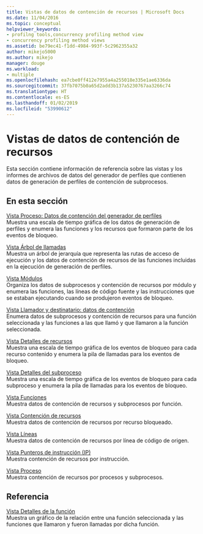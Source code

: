 ```yaml
---
title: Vistas de datos de contención de recursos | Microsoft Docs
ms.date: 11/04/2016
ms.topic: conceptual
helpviewer_keywords:
- profilng tools,concurrency profiling method view
- concurrency profiling method views
ms.assetid: be79ec41-f1dd-4984-993f-5c2962355a32
author: mikejo5000
ms.author: mikejo
manager: douge
ms.workload:
- multiple
ms.openlocfilehash: ea7cbe0ff412e7955a4a255018e335e1ae6336da
ms.sourcegitcommit: 37fb7075b0a65d2add3b137a5230767aa3266c74
ms.translationtype: HT
ms.contentlocale: es-ES
ms.lasthandoff: 01/02/2019
ms.locfileid: "53990612"
---
```

# <a name="resource-contention-data-views"></a>Vistas de datos de contención de recursos
Esta sección contiene información de referencia sobre las vistas y los informes de archivos de datos del generador de perfiles que contienen datos de generación de perfiles de contención de subprocesos.  
  
## <a name="in-this-section"></a>En esta sección  
 [Vista Proceso: Datos de contención del generador de perfiles](../profiling/resource-contention-data-views.md)  
 Muestra una escala de tiempo gráfica de los datos de generación de perfiles y enumera las funciones y los recursos que formaron parte de los eventos de bloqueo.  
  
 [Vista Árbol de llamadas](../profiling/call-tree-view-contention-data.md)  
 Muestra un árbol de jerarquía que representa las rutas de acceso de ejecución y los datos de contención de recursos de las funciones incluidas en la ejecución de generación de perfiles.  
  
 [Vista Módulos](../profiling/modules-view-contention-data.md)  
 Organiza los datos de subprocesos y contención de recursos por módulo y enumera las funciones, las líneas de código fuente y las instrucciones que se estaban ejecutando cuando se produjeron eventos de bloqueo.  
  
 [Vista Llamador y destinatario: datos de contención](../profiling/caller-callee-view-contention-data.md)  
 Enumera datos de subprocesos y contención de recursos para una función seleccionada y las funciones a las que llamó y que llamaron a la función seleccionada.  
  
 [Vista Detalles de recursos](../profiling/resource-details-view-contention-data.md)  
 Muestra una escala de tiempo gráfica de los eventos de bloqueo para cada recurso contenido y enumera la pila de llamadas para los eventos de bloqueo.  
  
 [Vista Detalles del subproceso](../profiling/thread-details-view-contention-data.md)  
 Muestra una escala de tiempo gráfica de los eventos de bloqueo para cada subproceso y enumera la pila de llamadas para los eventos de bloqueo.  
  
 [Vista Funciones](../profiling/functions-view-contention-data.md)  
 Muestra datos de contención de recursos y subprocesos por función.  
  
 [Vista Contención de recursos](../profiling/resource-contentions-view-contention-data.md)  
 Muestra datos de contención de recursos por recurso bloqueado.  
  
 [Vista Líneas](../profiling/lines-view-contention-data.md)  
 Muestra datos de contención de recursos por línea de código de origen.  
  
 [Vista Punteros de instrucción (IP)](../profiling/instruction-pointers-ips-view-contention-data.md)  
 Muestra contención de recursos por instrucción.  
  
 [Vista Proceso](../profiling/process-view-contention-data.md)  
 Muestra contención de recursos por procesos y subprocesos.  
  
## <a name="reference"></a>Referencia  
 [Vista Detalles de la función](../profiling/function-details-view.md)  
 Muestra un gráfico de la relación entre una función seleccionada y las funciones que llamaron y fueron llamadas por dicha función.